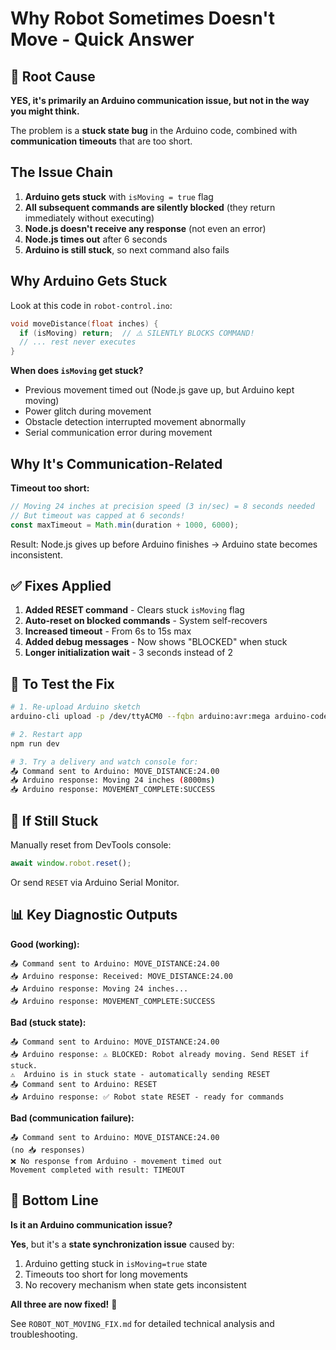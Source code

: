 # Why Robot Sometimes Doesn't Move - Quick Answer

## 🎯 Root Cause

**YES, it's primarily an Arduino communication issue, but not in the way you might think.**

The problem is a **stuck state bug** in the Arduino code, combined with **communication timeouts** that are too short.

## The Issue Chain

1. **Arduino gets stuck** with `isMoving = true` flag
2. **All subsequent commands are silently blocked** (they return immediately without executing)
3. **Node.js doesn't receive any response** (not even an error)
4. **Node.js times out** after 6 seconds
5. **Arduino is still stuck**, so next command also fails

## Why Arduino Gets Stuck

Look at this code in `robot-control.ino`:

```cpp
void moveDistance(float inches) {
  if (isMoving) return;  // ⚠️ SILENTLY BLOCKS COMMAND!
  // ... rest never executes
}
```

**When does `isMoving` get stuck?**
- Previous movement timed out (Node.js gave up, but Arduino kept moving)
- Power glitch during movement
- Obstacle detection interrupted movement abnormally
- Serial communication error during movement

## Why It's Communication-Related

**Timeout too short:**
```typescript
// Moving 24 inches at precision speed (3 in/sec) = 8 seconds needed
// But timeout was capped at 6 seconds!
const maxTimeout = Math.min(duration + 1000, 6000);
```

Result: Node.js gives up before Arduino finishes → Arduino state becomes inconsistent.

## ✅ Fixes Applied

1. **Added RESET command** - Clears stuck `isMoving` flag
2. **Auto-reset on blocked commands** - System self-recovers
3. **Increased timeout** - From 6s to 15s max
4. **Added debug messages** - Now shows "BLOCKED" when stuck
5. **Longer initialization wait** - 3 seconds instead of 2

## 🧪 To Test the Fix

```bash
# 1. Re-upload Arduino sketch
arduino-cli upload -p /dev/ttyACM0 --fqbn arduino:avr:mega arduino-code/robot-control/

# 2. Restart app
npm run dev

# 3. Try a delivery and watch console for:
📤 Command sent to Arduino: MOVE_DISTANCE:24.00
📥 Arduino response: Moving 24 inches (8000ms)
📥 Arduino response: MOVEMENT_COMPLETE:SUCCESS
```

## 🔧 If Still Stuck

Manually reset from DevTools console:
```javascript
await window.robot.reset();
```

Or send `RESET` via Arduino Serial Monitor.

## 📊 Key Diagnostic Outputs

**Good (working):**
```
📤 Command sent to Arduino: MOVE_DISTANCE:24.00
📥 Arduino response: Received: MOVE_DISTANCE:24.00
📥 Arduino response: Moving 24 inches...
📥 Arduino response: MOVEMENT_COMPLETE:SUCCESS
```

**Bad (stuck state):**
```
📤 Command sent to Arduino: MOVE_DISTANCE:24.00
📥 Arduino response: ⚠️ BLOCKED: Robot already moving. Send RESET if stuck.
⚠️  Arduino is in stuck state - automatically sending RESET
📤 Command sent to Arduino: RESET
📥 Arduino response: ✅ Robot state RESET - ready for commands
```

**Bad (communication failure):**
```
📤 Command sent to Arduino: MOVE_DISTANCE:24.00
(no 📥 responses)
❌ No response from Arduino - movement timed out
Movement completed with result: TIMEOUT
```

## 🎯 Bottom Line

**Is it an Arduino communication issue?** 

**Yes**, but it's a **state synchronization issue** caused by:
1. Arduino getting stuck in `isMoving=true` state
2. Timeouts too short for long movements
3. No recovery mechanism when state gets inconsistent

**All three are now fixed!** 🎉

See `ROBOT_NOT_MOVING_FIX.md` for detailed technical analysis and troubleshooting.

